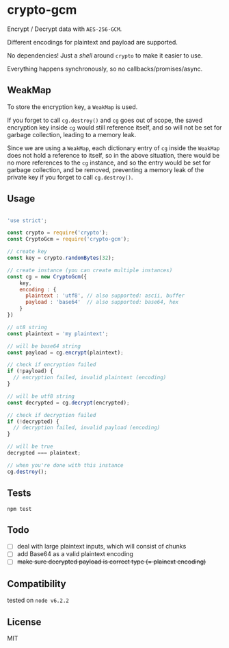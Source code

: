 # crypto-gcm

Encrypt / Decrypt data with `AES-256-GCM`.

Different encodings for plaintext and payload are supported.

No dependencies! Just a *shell* around `crypto` to make it easier to use.

Everything happens synchronously, so no callbacks/promises/async.

## WeakMap

To store the encryption key, a `WeakMap` is used.

If you forget to call `cg.destroy()` and `cg` goes out of scope, the saved encryption key inside `cg` would still reference itself, and so will not be set for garbage collection, leading to a memory leak.

Since we are using a `WeakMap`, each dictionary entry of
`cg` inside the `WeakMap` does not hold a reference to itself, so in the above situation, there would be no more references to the `cg` instance, and so the entry would be set for garbage collection, and be removed, preventing a memory leak of the private key if you forget to call `cg.destroy()`.

## Usage

```javascript

'use strict';

const crypto = require('crypto');
const CryptoGcm = require('crypto-gcm');

// create key
const key = crypto.randomBytes(32);

// create instance (you can create multiple instances)
const cg = new CryptoGcm({
    key,
    encoding : {
      plaintext : 'utf8', // also supported: ascii, buffer
      payload : 'base64'  // also supported: base64, hex
    }
})

// ut8 string
const plaintext = 'my plaintext';

// will be base64 string
const payload = cg.encrypt(plaintext);

// check if encryption failed
if (!payload) {
  // encryption failed, invalid plaintext (encoding)
}

// will be utf8 string
const decrypted = cg.decrypt(encrypted);

// check if decryption failed
if (!decrypted) {
  // decryption failed, invalid payload (encoding)
}

// will be true
decrypted === plaintext;

// when you're done with this instance
cg.destroy();

```

## Tests

`npm test`

## Todo

- [ ] deal with large plaintext inputs, which will consist of chunks
- [ ] add Base64 as a valid plaintext encoding
- [ ] ~~make sure decrypted payload is correct type (= plainext encoding)~~

## Compatibility

tested on `node v6.2.2`

## License

MIT
